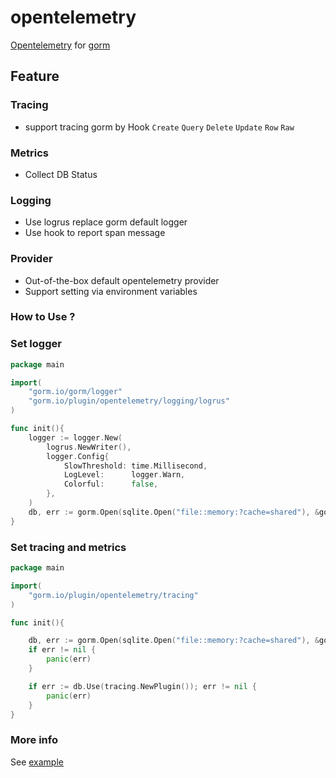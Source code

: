 # opentelemetry
[Opentelemetry](https://opentelemetry.io/) for [gorm](https://github.com/go-gorm/gorm)
## Feature 
### Tracing 
  - support tracing gorm by Hook `Create` `Query` `Delete` `Update` `Row` `Raw` 
### Metrics 
  - Collect DB Status
### Logging
  - Use logrus replace gorm default logger
  - Use hook to report span message
### Provider
  - Out-of-the-box default opentelemetry provider
  - Support setting via environment variables

### How to Use ?
### Set logger

~~~go
package main

import(
	"gorm.io/gorm/logger"
	"gorm.io/plugin/opentelemetry/logging/logrus"
)

func init(){
	logger := logger.New(
		logrus.NewWriter(),
		logger.Config{
			SlowThreshold: time.Millisecond,
			LogLevel:      logger.Warn,
			Colorful:      false,
		},
	)
	db, err := gorm.Open(sqlite.Open("file::memory:?cache=shared"), &gorm.Config{Logger: logger})
}
~~~
### Set tracing and metrics

~~~go
package main

import(
	"gorm.io/plugin/opentelemetry/tracing"
)

func init(){

	db, err := gorm.Open(sqlite.Open("file::memory:?cache=shared"), &gorm.Config{})
	if err != nil {
		panic(err)
	}

	if err := db.Use(tracing.NewPlugin()); err != nil {
		panic(err)
	}
}
~~~

### More info
See [example](examples/)